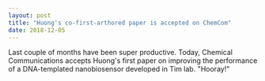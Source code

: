 ```yaml
---
layout: post
title: "Huong's co-first-arthored paper is accepted on ChemCom"
date: 2018-12-05
---
```

Last couple of months have been super productive. Today, Chemical Communications accepts Huong's first paper on improving the performance of a DNA-templated nanobiosensor developed in Tim lab. "Hooray!"

